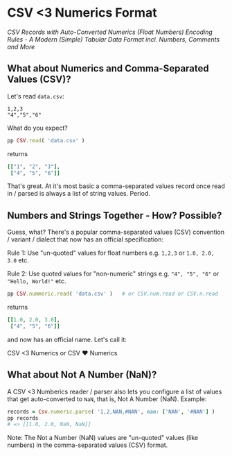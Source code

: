 # CSV <3 Numerics Format

_CSV Records with Auto-Converted Numerics (Float Numbers) Encoding Rules - A Modern (Simple) Tabular Data Format incl. Numbers, Comments and More_



## What about Numerics and Comma-Separated Values (CSV)?

Let's read `data.csv`:

```
1,2,3
"4","5","6"
```

What do you expect?

``` ruby
pp CSV.read( 'data.csv' )
```

returns

``` ruby
[["1", "2", "3"],
 ["4", "5", "6"]]
```

That's great.  At it's most basic
a comma-separated values record once read in / parsed
is always a list of string values. Period.




## Numbers and Strings Together - How? Possible?

Guess, what? There's a popular comma-separated values (CSV)
convention / variant / dialect
that now has an official specification:

Rule 1: Use "un-quoted" values for float numbers e.g. `1,2,3` or `1.0, 2.0, 3.0` etc.

Rule 2: Use quoted values for "non-numeric" strings e.g. `"4", "5", "6"` or `"Hello, World!"` etc.


``` ruby
pp CSV.nummeric.read( 'data.csv' )   # or CSV.num.read or CSV.n.read
```

returns

``` ruby
[[1.0, 2.0, 3.0],
 ["4", "5", "6"]]
```


and now has an official name. Let's call it:

CSV <3 Numerics  or  CSV ❤ Numerics




## What about Not A Number (NaN)?

A CSV <3 Numberics reader / parser also lets you configure a list of values
that get auto-converted to `NaN`, that is, Not A Number (NaN).
Example:

``` ruby
records = Csv.numeric.parse( '1,2,NAN,#NAN', nan: ['NAN', '#NAN'] )
pp records
# => [[1.0, 2.0, NaN, NaN]]
```

Note: The Not a Number (NaN) values are "un-quoted" values (like numbers)
in the comma-separated values (CSV) format.







